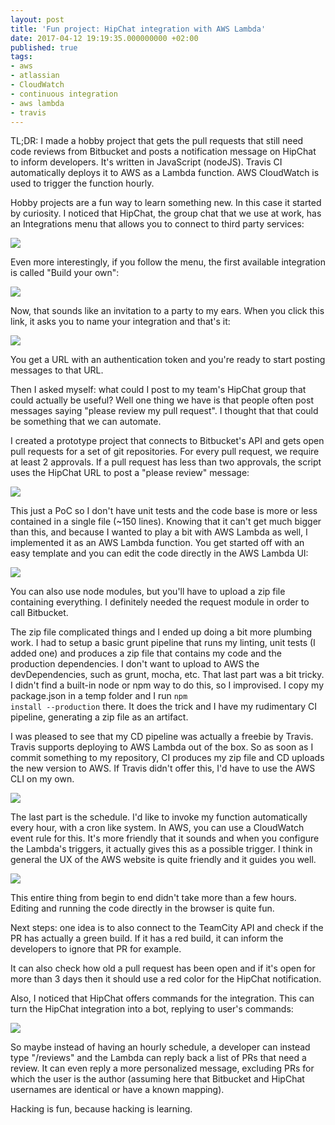 ```yaml
---
layout: post
title: 'Fun project: HipChat integration with AWS Lambda'
date: 2017-04-12 19:19:35.000000000 +02:00
published: true
tags:
- aws
- atlassian
- CloudWatch
- continuous integration
- aws lambda
- travis
---
```


TL;DR: I made a hobby project
that gets the pull requests that still need code reviews from Bitbucket and posts a notification message on HipChat to inform developers. It's written in JavaScript (nodeJS). Travis CI automatically deploys it to AWS as a Lambda function. AWS CloudWatch is used to trigger the function hourly.<!--more-->

Hobby projects are a fun way to learn something new. In this case it started by curiosity. I noticed that HipChat, the group chat that we use at work, has an Integrations menu that allows you to connect to third party services:

<img src="{{ site.baseurl }}/assets/2017/hipchat.png" />

Even more interestingly, if you follow the menu, the first available integration is called "Build your own":

<img src="{{ site.baseurl }}/assets/2017/hipchat2.png" />

Now, that sounds like an invitation to a party to my ears. When you click this link, it asks you to name your integration and that's it:

<img src="{{ site.baseurl }}/assets/2017/hipchat31.png" />

You get a URL with an authentication token and you're ready to start posting messages to that URL.

Then I asked myself: what could I post to my team's HipChat group that could actually be useful? Well one thing we have is that people often post messages saying "please review my pull request". I thought that that could be something that we can automate.

I created a prototype project that connects to Bitbucket's API and gets open pull requests for a set of git repositories. For every pull request, we require at least 2 approvals. If a pull request has less than two approvals, the script uses the HipChat URL to post a "please review" message:

<img src="{{ site.baseurl }}/assets/2017/hipchat41.png" />

This just a PoC so I don't have unit tests and the code base is more or less contained in a single file (~150 lines). Knowing that it can't get much bigger than this, and because I wanted to play a bit with AWS Lambda as well, I implemented it as an AWS Lambda function. You get started off with an easy template and you can edit the code directly in the AWS Lambda UI:

<img src="{{ site.baseurl }}/assets/2017/lambda.png" />

You can also use node modules, but you'll have to upload a zip file containing everything. I definitely needed the request module in order to call Bitbucket.

The zip file complicated things and I ended up doing a bit more plumbing work. I had to setup a basic grunt pipeline that runs my linting, unit tests (I added one) and produces a zip file that contains my code and the production dependencies. I don't want to upload to AWS the devDependencies, such as grunt, mocha, etc. That last part was a bit tricky. I didn't find a built-in node or npm way to do this, so I improvised. I copy my package.json in a temp folder and I run <code>npm install --production</code> there. It does the trick and I have my rudimentary CI pipeline, generating a zip file as an artifact.

I was pleased to see that my CD pipeline was actually a freebie by Travis. Travis supports deploying to AWS Lambda out of the box. So as soon as I commit something to my repository, CI produces my zip file and CD uploads the new version to AWS. If Travis didn't offer this, I'd have to use the AWS CLI on my own.

<img src="{{ site.baseurl }}/assets/2017/lambda2.png" />

The last part is the schedule. I'd like to invoke my function automatically every hour, with a cron like system. In AWS, you can use a CloudWatch event rule for this. It's more friendly that it sounds and when you configure the Lambda's triggers, it actually gives this as a possible trigger. I think in general the UX of the AWS website is quite friendly and it guides you well.

<img src="{{ site.baseurl }}/assets/2017/cloudwatch.png" />

This entire thing from begin to end didn't take more than a few hours. Editing and running the code directly in the browser is quite fun.

Next steps: one idea is to also connect to the TeamCity API and check if the PR has actually a green build. If it has a red build, it can inform the developers to ignore that PR for example.

It can also check how old a pull request has been open and if it's open for more than 3 days then it should use a red color for the HipChat notification.

Also, I noticed that HipChat offers commands for the integration. This can turn the HipChat integration into a bot, replying to user's commands:

<img src="{{ site.baseurl }}/assets/2017/hipchat5.png" />

So maybe instead of having an hourly schedule, a developer can instead type "/reviews" and the Lambda can reply back a list of PRs that need a review. It can even reply a more personalized message, excluding PRs for which the user is the author (assuming here that Bitbucket and HipChat usernames are identical or have a known mapping).

Hacking is fun, because hacking is learning.
